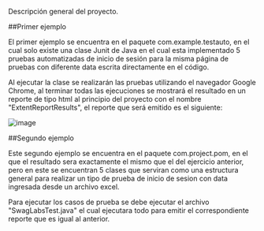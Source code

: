 Descripción general del proyecto.

##Primer ejemplo

El primer ejemplo se encuentra en el paquete com.example.testauto, en el cual solo existe una clase Junit de Java en el 
cual esta implementado 5 pruebas automatizadas de inicio de sesión para la misma página de pruebas con diferente data 
escrita directamente en el código.

Al ejecutar la clase se realizarán las pruebas utilizando el navegador Google Chrome, al terminar todas las ejecuciones 
se mostrará el resultado en un reporte de tipo html al principio del proyecto con el nombre "ExtentReportResults", el 
reporte que será emitido es el siguiente:


![image](https://user-images.githubusercontent.com/58036212/208970054-80932caa-b322-4fb2-9b14-959227ea222a.png)


##Segundo ejemplo

Este segundo ejemplo se encuentra en el paquete com.project.pom, en el que el resultado sera exactamente el mismo que 
el del ejercicio anterior, pero en este se encuentran 5 clases que serviran como una estructura general para realizar
un tipo de prueba de inicio de sesion con data ingresada desde un archivo excel.

Para ejecutar los casos de prueba se debe ejecutar el archivo "SwagLabsTest.java" el cual ejecutara todo para emitir 
el correspondiente reporte que es igual al anterior.




